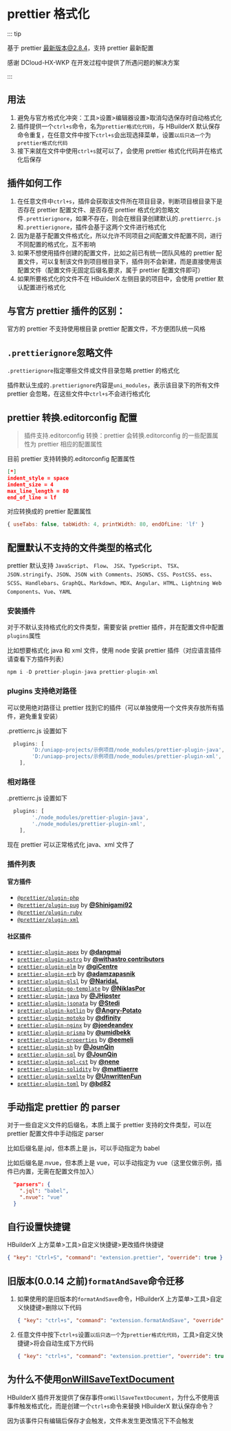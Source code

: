 # prettier 格式化

::: tip

基于 prettier 最新版本@2.8.4，支持 prettier 最新配置

感谢 DCloud-HX-WKP 在开发过程中提供了所遇问题的解决方案

:::

## 用法

1. 避免与官方格式化冲突：工具>设置>编辑器设置>取消勾选保存时自动格式化
2. 插件提供一个`ctrl+s`命令，名为`prettier格式化代码`，与 HBuilderX 默认保存命令重复，在任意文件中按下`ctrl+s`会出现选择菜单，设置`以后只选一个`为`prettier格式化代码`
3. 接下来就在文件中使用`ctrl+s`就可以了，会使用 prettier 格式化代码并在格式化后保存

## 插件如何工作

1. 在任意文件中`ctrl+s`，插件会获取该文件所在项目目录，判断项目根目录下是否存在 prettier 配置文件、是否存在 prettier 格式化的忽略文件`.prettierignore`，如果不存在，则会在根目录创建默认的`.prettierrc.js`和`.prettierignore`，插件会基于这两个文件进行格式化
2. 因为是基于配置文件格式化，所以允许不同项目之间配置文件配置不同，进行不同配置的格式化，互不影响
3. 如果不想使用插件创建的配置文件，比如之前已有统一团队风格的 prettier 配置文件，可以复制该文件到项目根目录下，插件则不会新建，而是直接使用该配置文件（配置文件无固定后缀名要求，属于 prettier 配置文件即可）
4. 如果所要格式化的文件不在 HBuilderX 左侧目录的项目中，会使用 prettier 默认配置进行格式化

## 与官方 prettier 插件的区别：

官方的 prettier 不支持使用根目录 prettier 配置文件，不方便团队统一风格

## `.prettierignore`忽略文件

`.prettierignore`指定哪些文件或文件目录忽略 prettier 的格式化

插件默认生成的`.prettierignore`内容是`uni_modules`，表示该目录下的所有文件 prettier 会忽略，在这些文件中`ctrl+s`不会进行格式化

## prettier 转换.editorconfig 配置

> 插件支持.editorconfig 转换：prettier 会转换.editorconfig 的一些配置属性为 prettier 相应的配置属性

目前 prettier 支持转换的.editorconfig 配置属性

```json
[*]
indent_style = space
indent_size = 4
max_line_length = 80
end_of_line = lf
```

对应转换成的 prettier 配置属性

```js
{ useTabs: false, tabWidth: 4, printWidth: 80, endOfLine: 'lf' }
```

## 配置默认不支持的文件类型的格式化

prettier 默认支持 `JavaScript`、 `Flow`、 `JSX`、`TypeScript`、 `TSX`、 `JSON.stringify`、`JSON`、`JSON with Comments`、`JSON5`、`CSS`、`PostCSS`、`ess`、`SCSS`、`Handlebars`、`GraphQL`、`Markdown`、`MDX`、`Angular`、`HTML`、`Lightning Web Components`、`Vue`、`YAML`

### 安装插件

对于不默认支持格式化的文件类型，需要安装 prettier 插件，并在配置文件中配置`plugins`属性

比如想要格式化 java 和 xml 文件，使用 node 安装 prettier 插件（对应语言插件请查看下方插件列表）

```js
npm i -D prettier-plugin-java prettier-plugin-xml
```

### plugins 支持绝对路径

可以使用绝对路径让 prettier 找到它的插件（可以单独使用一个文件夹存放所有插件，避免重复安装）

.prettierrc.js 设置如下

```js
  plugins: [
        'D:/uniapp-projects/示例项目/node_modules/prettier-plugin-java',
        'D:/uniapp-projects/示例项目/node_modules/prettier-plugin-xml',
    ],
```

### 相对路径

.prettierrc.js 设置如下

```js
  plugins: [
        './node_modules/prettier-plugin-java',
        './node_modules/prettier-plugin-xml',
    ],
```

现在 prettier 可以正常格式化 java、xml 文件了

### 插件列表

#### 官方插件

- [`@prettier/plugin-php`](https://github.com/prettier/plugin-php)
- [`@prettier/plugin-pug`](https://github.com/prettier/plugin-pug) by [**@Shinigami92**](https://github.com/Shinigami92)
- [`@prettier/plugin-ruby`](https://github.com/prettier/plugin-ruby)
- [`@prettier/plugin-xml`](https://github.com/prettier/plugin-xml)

#### 社区插件

- [`prettier-plugin-apex`](https://github.com/dangmai/prettier-plugin-apex) by [**@dangmai**](https://github.com/dangmai)
- [`prettier-plugin-astro`](https://github.com/withastro/prettier-plugin-astro) by [**@withastro contributors**](https://github.com/withastro/prettier-plugin-astro/graphs/contributors)
- [`prettier-plugin-elm`](https://github.com/gicentre/prettier-plugin-elm) by [**@giCentre**](https://github.com/gicentre)
- [`prettier-plugin-erb`](https://github.com/adamzapasnik/prettier-plugin-erb) by [**@adamzapasnik**](https://github.com/adamzapasnik)
- [`prettier-plugin-glsl`](https://github.com/NaridaL/glsl-language-toolkit/tree/main/packages/prettier-plugin-glsl) by [**@NaridaL**](https://github.com/NaridaL)
- [`prettier-plugin-go-template`](https://github.com/NiklasPor/prettier-plugin-go-template) by [**@NiklasPor**](https://github.com/NiklasPor)
- [`prettier-plugin-java`](https://github.com/jhipster/prettier-java) by [**@JHipster**](https://github.com/jhipster)
- [`prettier-plugin-jsonata`](https://github.com/Stedi/prettier-plugin-jsonata) by [**@Stedi**](https://github.com/Stedi)
- [`prettier-plugin-kotlin`](https://github.com/Angry-Potato/prettier-plugin-kotlin) by [**@Angry-Potato**](https://github.com/Angry-Potato)
- [`prettier-plugin-motoko`](https://github.com/dfinity/prettier-plugin-motoko) by [**@dfinity**](https://github.com/dfinity)
- [`prettier-plugin-nginx`](https://github.com/joedeandev/prettier-plugin-nginx) by [**@joedeandev**](https://github.com/joedeandev)
- [`prettier-plugin-prisma`](https://github.com/umidbekk/prettier-plugin-prisma) by [**@umidbekk**](https://github.com/umidbekk)
- [`prettier-plugin-properties`](https://github.com/eemeli/prettier-plugin-properties) by [**@eemeli**](https://github.com/eemeli)
- [`prettier-plugin-sh`](https://github.com/un-ts/prettier/tree/master/packages/sh) by [**@JounQin**](https://github.com/JounQin)
- [`prettier-plugin-sql`](https://github.com/un-ts/prettier/tree/master/packages/sql) by [**@JounQin**](https://github.com/JounQin)
- [`prettier-plugin-sql-cst`](https://github.com/nene/prettier-plugin-sql-cst) by [**@nene**](https://github.com/nene)
- [`prettier-plugin-solidity`](https://github.com/prettier-solidity/prettier-plugin-solidity) by [**@mattiaerre**](https://github.com/mattiaerre)
- [`prettier-plugin-svelte`](https://github.com/UnwrittenFun/prettier-plugin-svelte) by [**@UnwrittenFun**](https://github.com/UnwrittenFun)
- [`prettier-plugin-toml`](https://github.com/bd82/toml-tools/tree/master/packages/prettier-plugin-toml) by [**@bd82**](https://github.com/bd82)

## 手动指定 prettier 的 parser

对于一些自定义文件的后缀名，本质上属于 prettier 支持的文件类型，可以在 prettier 配置文件中手动指定 parser

比如后缀名是.jql，但本质上是 js，可以手动指定为 babel

比如后缀名是.nvue，但本质上是 vue，可以手动指定为 vue（这里仅做示例，插件已内置，无需在配置文件加入）

```json
  "parsers": {
    ".jql": "babel",
    ".nvue": "vue"
  }
```

## 自行设置快捷键

HBuilderX 上方菜单>工具>自定义快捷键>更改插件快捷键

```json
{ "key": "Ctrl+S", "command": "extension.prettier", "override": true }
```

## 旧版本(0.0.14 之前)`formatAndSave`命令迁移

1. 如果使用的是旧版本的`formatAndSave`命令，HBuilderX 上方菜单>工具>自定义快捷键>删除以下代码

   ```json
   { "key": "ctrl+s", "command": "extension.formatAndSave", "override": true }
   ```

2. 任意文件中按下`ctrl+s`设置`以后只选一个`为`prettier格式化代码`，工具>自定义快捷键>将会自动生成下方代码

   ```json
   { "key": "ctrl+s", "command": "extension.prettier", "override": true }
   ```

## 为什么不使用[onWillSaveTextDocument](https://hx.dcloud.net.cn/ExtensionDocs/Api/workspace/onWillSaveTextDocument?id=onwillsavetextdocument)

HBuilderX 插件开发提供了保存事件`onWillSaveTextDocument`，为什么不使用该事件触发格式化，而是创建一个`ctrl+s`命令来替换 HBuilderX 默认保存命令？

因为该事件只有编辑后保存才会触发，文件未发生更改情况下不会触发

<git-talk/>
